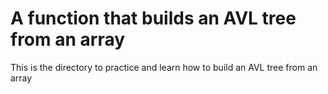 #  A function that builds an AVL tree from an array

This is the directory to practice and learn how to build an AVL tree from an array
